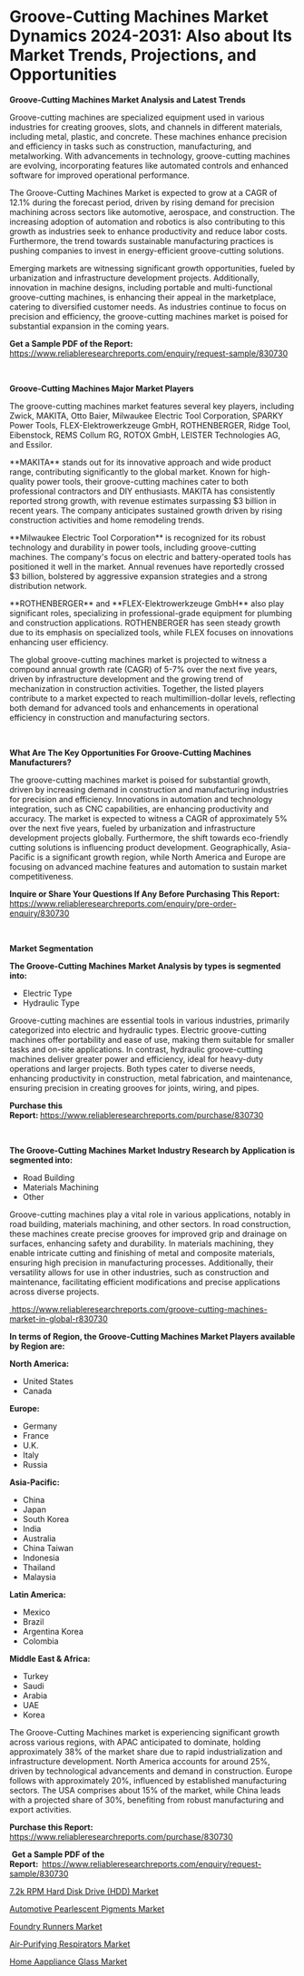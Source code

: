 <p><h1>Groove-Cutting Machines Market Dynamics 2024-2031: Also about Its Market Trends, Projections, and Opportunities</h1></p><p><strong>Groove-Cutting Machines Market Analysis and Latest Trends</strong></p>
<p><p>Groove-cutting machines are specialized equipment used in various industries for creating grooves, slots, and channels in different materials, including metal, plastic, and concrete. These machines enhance precision and efficiency in tasks such as construction, manufacturing, and metalworking. With advancements in technology, groove-cutting machines are evolving, incorporating features like automated controls and enhanced software for improved operational performance.</p><p>The Groove-Cutting Machines Market is expected to grow at a CAGR of 12.1% during the forecast period, driven by rising demand for precision machining across sectors like automotive, aerospace, and construction. The increasing adoption of automation and robotics is also contributing to this growth as industries seek to enhance productivity and reduce labor costs. Furthermore, the trend towards sustainable manufacturing practices is pushing companies to invest in energy-efficient groove-cutting solutions.</p><p>Emerging markets are witnessing significant growth opportunities, fueled by urbanization and infrastructure development projects. Additionally, innovation in machine designs, including portable and multi-functional groove-cutting machines, is enhancing their appeal in the marketplace, catering to diversified customer needs. As industries continue to focus on precision and efficiency, the groove-cutting machines market is poised for substantial expansion in the coming years.</p></p>
<p><strong>Get a Sample PDF of the Report:&nbsp;</strong> <a href="https://www.reliableresearchreports.com/enquiry/request-sample/830730?utm_campaign=3&utm_medium=2&utm_source=Github&utm_content=ia&utm_term=13102024&utm_id=groove-cutting-machines">https://www.reliableresearchreports.com/enquiry/request-sample/830730</a></p>
<p>&nbsp;</p>
<p><strong>Groove-Cutting Machines Major Market Players</strong></p>
<p><p>The groove-cutting machines market features several key players, including Zwick, MAKITA, Otto Baier, Milwaukee Electric Tool Corporation, SPARKY Power Tools, FLEX-Elektrowerkzeuge GmbH, ROTHENBERGER, Ridge Tool, Eibenstock, REMS Collum RG, ROTOX GmbH, LEISTER Technologies AG, and Essilor. </p><p>**MAKITA** stands out for its innovative approach and wide product range, contributing significantly to the global market. Known for high-quality power tools, their groove-cutting machines cater to both professional contractors and DIY enthusiasts. MAKITA has consistently reported strong growth, with revenue estimates surpassing $3 billion in recent years. The company anticipates sustained growth driven by rising construction activities and home remodeling trends.</p><p>**Milwaukee Electric Tool Corporation** is recognized for its robust technology and durability in power tools, including groove-cutting machines. The company's focus on electric and battery-operated tools has positioned it well in the market. Annual revenues have reportedly crossed $3 billion, bolstered by aggressive expansion strategies and a strong distribution network.</p><p>**ROTHENBERGER** and **FLEX-Elektrowerkzeuge GmbH** also play significant roles, specializing in professional-grade equipment for plumbing and construction applications. ROTHENBERGER has seen steady growth due to its emphasis on specialized tools, while FLEX focuses on innovations enhancing user efficiency.</p><p>The global groove-cutting machines market is projected to witness a compound annual growth rate (CAGR) of 5-7% over the next five years, driven by infrastructure development and the growing trend of mechanization in construction activities. Together, the listed players contribute to a market expected to reach multimillion-dollar levels, reflecting both demand for advanced tools and enhancements in operational efficiency in construction and manufacturing sectors.</p></p>
<p>&nbsp;</p>
<p><strong>What Are The Key Opportunities For Groove-Cutting Machines Manufacturers?</strong></p>
<p><p>The groove-cutting machines market is poised for substantial growth, driven by increasing demand in construction and manufacturing industries for precision and efficiency. Innovations in automation and technology integration, such as CNC capabilities, are enhancing productivity and accuracy. The market is expected to witness a CAGR of approximately 5% over the next five years, fueled by urbanization and infrastructure development projects globally. Furthermore, the shift towards eco-friendly cutting solutions is influencing product development. Geographically, Asia-Pacific is a significant growth region, while North America and Europe are focusing on advanced machine features and automation to sustain market competitiveness.</p></p>
<p><strong>Inquire or Share Your Questions If Any Before Purchasing This Report:</strong> <a href="https://www.reliableresearchreports.com/enquiry/pre-order-enquiry/830730?utm_campaign=3&utm_medium=2&utm_source=Github&utm_content=ia&utm_term=13102024&utm_id=groove-cutting-machines">https://www.reliableresearchreports.com/enquiry/pre-order-enquiry/830730</a></p>
<p>&nbsp;</p>
<p><strong>Market Segmentation</strong></p>
<p><strong>The Groove-Cutting Machines Market Analysis by types is segmented into:</strong></p>
<p><ul><li>Electric Type</li><li>Hydraulic Type</li></ul></p>
<p><p>Groove-cutting machines are essential tools in various industries, primarily categorized into electric and hydraulic types. Electric groove-cutting machines offer portability and ease of use, making them suitable for smaller tasks and on-site applications. In contrast, hydraulic groove-cutting machines deliver greater power and efficiency, ideal for heavy-duty operations and larger projects. Both types cater to diverse needs, enhancing productivity in construction, metal fabrication, and maintenance, ensuring precision in creating grooves for joints, wiring, and pipes.</p></p>
<p><strong>Purchase this Report:&nbsp;</strong><a href="https://www.reliableresearchreports.com/purchase/830730?utm_campaign=3&utm_medium=2&utm_source=Github&utm_content=ia&utm_term=13102024&utm_id=groove-cutting-machines">https://www.reliableresearchreports.com/purchase/830730</a></p>
<p>&nbsp;</p>
<p><strong>The Groove-Cutting Machines Market Industry Research by Application is segmented into:</strong></p>
<p><ul><li>Road Building</li><li>Materials Machining</li><li>Other</li></ul></p>
<p><p>Groove-cutting machines play a vital role in various applications, notably in road building, materials machining, and other sectors. In road construction, these machines create precise grooves for improved grip and drainage on surfaces, enhancing safety and durability. In materials machining, they enable intricate cutting and finishing of metal and composite materials, ensuring high precision in manufacturing processes. Additionally, their versatility allows for use in other industries, such as construction and maintenance, facilitating efficient modifications and precise applications across diverse projects.</p></p>
<p><a href="https://www.reliableresearchreports.com/groove-cutting-machines-market-in-global-r830730?utm_campaign=3&utm_medium=2&utm_source=Github&utm_content=ia&utm_term=13102024&utm_id=groove-cutting-machines">&nbsp;https://www.reliableresearchreports.com/groove-cutting-machines-market-in-global-r830730</a></p>
<p><strong>In terms of Region, the Groove-Cutting Machines Market Players available by Region are:</strong></p>
<p>
    <p> <strong> North America: </strong>
        <ul>
            <li>United States</li>
            <li>Canada</li>
        </ul>
        </p> 
    <p> <strong> Europe: </strong>
        <ul>
            <li>Germany</li>
            <li>France</li>
            <li>U.K.</li>
            <li>Italy</li>
            <li>Russia</li>
        </ul>
        </p> 
    <p> <strong> Asia-Pacific: </strong>
        <ul>
            <li>China</li>
            <li>Japan</li>
            <li>South Korea</li>
            <li>India</li>
            <li>Australia</li>
            <li>China Taiwan</li>
            <li>Indonesia</li>
            <li>Thailand</li>
            <li>Malaysia</li>
        </ul>
        </p> 
    <p> <strong> Latin America: </strong>
        <ul>
            <li>Mexico</li>
            <li>Brazil</li>
            <li>Argentina Korea</li>
            <li>Colombia</li>
        </ul>
        </p> 
    <p> <strong> Middle East & Africa: </strong>
        <ul>
            <li>Turkey</li>
            <li>Saudi</li>
            <li>Arabia</li>
            <li>UAE</li>
            <li>Korea</li>
        </ul>
    </p>
    </p>
<p><p>The Groove-Cutting Machines market is experiencing significant growth across various regions, with APAC anticipated to dominate, holding approximately 38% of the market share due to rapid industrialization and infrastructure development. North America accounts for around 25%, driven by technological advancements and demand in construction. Europe follows with approximately 20%, influenced by established manufacturing sectors. The USA comprises about 15% of the market, while China leads with a projected share of 30%, benefiting from robust manufacturing and export activities.</p></p>
<p><strong>Purchase this Report: </strong><a href="https://www.reliableresearchreports.com/purchase/830730?utm_campaign=3&utm_medium=2&utm_source=Github&utm_content=ia&utm_term=13102024&utm_id=groove-cutting-machines">https://www.reliableresearchreports.com/purchase/830730</a></p>
<p>&nbsp;<strong>Get a Sample PDF of the Report:&nbsp;&nbsp;</strong><a href="https://www.reliableresearchreports.com/enquiry/request-sample/830730?utm_campaign=3&utm_medium=2&utm_source=Github&utm_content=ia&utm_term=13102024&utm_id=groove-cutting-machines">https://www.reliableresearchreports.com/enquiry/request-sample/830730</a></p>
<p><strong></strong></p>
<p><p><a href="https://www.linkedin.com/pulse/72k-rpm-hard-disk-drive-hdd-market-analysis-report-global-eyx2f?utm_campaign=3&utm_medium=2&utm_source=Github&utm_content=ia&utm_term=13102024&utm_id=groove-cutting-machines">7.2k RPM Hard Disk Drive (HDD) Market</a></p><p><a href="https://github.com/lambertr3e8v/Market-Research-Report-List-1/blob/main/automotive-pearlescent-pigments-market.md?utm_campaign=3&utm_medium=2&utm_source=Github&utm_content=ia&utm_term=13102024&utm_id=groove-cutting-machines">Automotive Pearlescent Pigments Market</a></p><p><a href="https://www.linkedin.com/pulse/global-perspectives-foundry-runners-market-trends-forecast-oicaf?utm_campaign=3&utm_medium=2&utm_source=Github&utm_content=ia&utm_term=13102024&utm_id=groove-cutting-machines">Foundry Runners Market</a></p><p><a href="https://github.com/WayneGriffin411/Market-Research-Report-List-1/blob/main/air-purifying-respirators-market.md?utm_campaign=3&utm_medium=2&utm_source=Github&utm_content=ia&utm_term=13102024&utm_id=groove-cutting-machines">Air-Purifying Respirators Market</a></p><p><a href="https://www.linkedin.com/pulse/strategic-market-insights-global-home-aappliance-glass-2024-cqmwf?utm_campaign=3&utm_medium=2&utm_source=Github&utm_content=ia&utm_term=13102024&utm_id=groove-cutting-machines">Home Aappliance Glass Market</a></p></p>